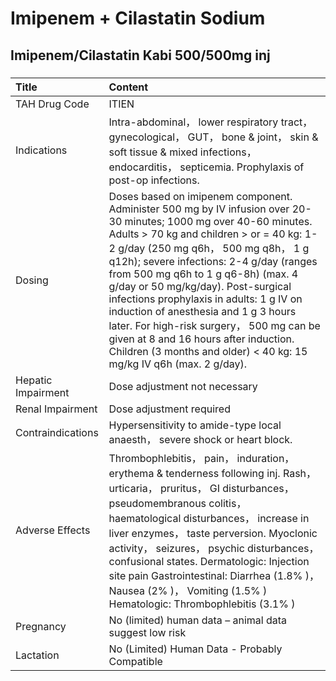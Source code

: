 # Imipenem + Cilastatin Sodium

## Imipenem/Cilastatin Kabi 500/500mg inj

##### 

| Title              | Content                                                                                                                                                                                                                                                                                                                                                                                                                                                                                                                                                                         |
|:-------------------|:--------------------------------------------------------------------------------------------------------------------------------------------------------------------------------------------------------------------------------------------------------------------------------------------------------------------------------------------------------------------------------------------------------------------------------------------------------------------------------------------------------------------------------------------------------------------------------|
| TAH Drug Code      | ITIEN                                                                                                                                                                                                                                                                                                                                                                                                                                                                                                                                                                           |
| Indications        | Intra-abdominal， lower respiratory tract， gynecological， GUT， bone & joint， skin & soft tissue & mixed infections， endocarditis， septicemia. Prophylaxis of post-op infections.                                                                                                                                                                                                                                                                                                                                                                                          |
| Dosing             | Doses based on imipenem component. Administer 500 mg by IV infusion over 20-30 minutes; 1000 mg over 40-60 minutes. Adults > 70 kg and children > or = 40 kg: 1-2 g/day (250 mg q6h， 500 mg q8h， 1 g q12h); severe infections: 2-4 g/day (ranges from 500 mg q6h to 1 g q6-8h) (max. 4 g/day or 50 mg/kg/day). Post-surgical infections prophylaxis in adults: 1 g IV on induction of anesthesia and 1 g 3 hours later. For high-risk surgery， 500 mg can be given at 8 and 16 hours after induction. Children (3 months and older) < 40 kg: 15 mg/kg IV q6h (max. 2 g/day). |
| Hepatic Impairment | Dose adjustment not necessary                                                                                                                                                                                                                                                                                                                                                                                                                                                                                                                                                   |
| Renal Impairment   | Dose adjustment required                                                                                                                                                                                                                                                                                                                                                                                                                                                                                                                                                        |
| Contraindications  | Hypersensitivity to amide-type local anaesth， severe shock or heart block.                                                                                                                                                                                                                                                                                                                                                                                                                                                                                                     |
| Adverse Effects    | Thrombophlebitis， pain， induration， erythema & tenderness following inj. Rash， urticaria， pruritus， GI disturbances， pseudomembranous colitis， haematological disturbances， increase in liver enzymes， taste perversion. Myoclonic activity， seizures， psychic disturbances， confusional states. Dermatologic: Injection site pain Gastrointestinal: Diarrhea (1.8% )， Nausea (2% )， Vomiting (1.5% ) Hematologic: Thrombophlebitis (3.1% )                                                                                                                      |
| Pregnancy          | No (limited) human data – animal data suggest low risk                                                                                                                                                                                                                                                                                                                                                                                                                                                                                                                          |
| Lactation          | No (Limited) Human Data - Probably Compatible                                                                                                                                                                                                                                                                                                                                                                                                                                                                                                                                   |

